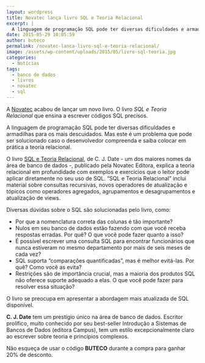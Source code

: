 ```yaml
---
layout: wordpress
title: Novatec lança livro SQL e Teoria Relacional
excerpt: |
  A linguagem de programação SQL pode ter diversas dificuldades e armadilhas para os mais descuidados. Mas este é um problema que pode ser solucionado caso o desenvolvedor compreenda e saiba colocar em prática a teoria relacional.
date: 2015-05-29 10:05:59
author: buteco
permalink: /novatec-lanca-livro-sql-e-teoria-relacional/
image: /assets/wp-content/uploads/2015/05/livro-sql-teoria.jpg
categories:
  - Notícias
tags:
  - banco de dados
  - livros
  - novatec
  - sql
---
```


A <a href="http://www.novatec.com.br/" target="_blank">Novatec</a> acabou de lançar um novo livro. O livro <em>SQL e Teoria Relacional</em> que ensina a escrever códigos SQL precisos.

A linguagem de programação SQL pode ter diversas dificuldades e armadilhas para os mais descuidados. Mas este é um problema que pode ser solucionado caso o desenvolvedor compreenda e saiba colocar em prática a teoria relacional.

O livro <a href="http://novatec.com.br/livros/sqlrelacional/" target="_blank">SQL e Teoria Relacional</a>, de C. J. Date - um dos maiores nomes da área de banco de dados -, publicado pela Novatec Editora, explica a teoria relacional em profundidade com exemplos e exercícios que o leitor pode aplicar diretamente no seu uso de SQL. “SQL e Teoria Relacional” inclui material sobre consultas recursivas, novos operadores de atualização e tópicos como operadores agregados, agrupamentos e desagrupamentos e atualização de views.

Diversas dúvidas sobre o SQL são solucionadas pelo livro, como:
<ul>
	<li>Por que a nomenclatura correta das colunas é tão importante?</li>
	<li>Nulos em seu banco de dados estão fazendo com que você receba respostas erradas. Por quê? O que você pode fazer quanto a isso?</li>
	<li>É possível escrever uma consulta SQL para encontrar funcionários que nunca estiveram no mesmo departamento por mais de seis meses de cada vez?</li>
	<li>SQL suporta “comparações quantificadas”, mas é melhor evitá-las. Por quê? Como você as evita?</li>
	<li>Restrições são de importância crucial, mas a maioria dos produtos SQL não oferece suporte adequado a elas. O que você pode fazer para resolver essa situação?</li>
</ul>
O livro se preocupa em apresentar a abordagem mais atualizada de SQL disponível.

<strong>C. J. Date</strong> tem um prestígio único na área de banco de dados. Escritor prolífico, muito conhecido por seu best-seller Introdução a Sistemas de Bancos de Dados (editora Campus), tem um estilo excepcionalmente claro ao escrever sobre teoria e princípios complexos.

Não esqueça de usar o código <strong>BUTECO</strong> durante a compra para ganhar 20% de desconto.